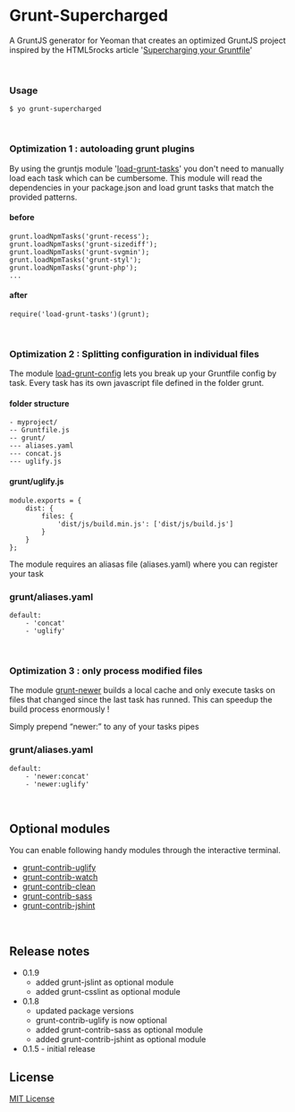 # Grunt-Supercharged

A GruntJS generator for Yeoman that creates an optimized GruntJS project inspired by the HTML5rocks article '[Supercharging your Gruntfile](http://www.html5rocks.com/en/tutorials/tooling/supercharging-your-gruntfile/)'

<br/>

### Usage

	$ yo grunt-supercharged


<br/>

### Optimization 1 : autoloading grunt plugins

By using the gruntjs module '[load-grunt-tasks](https://www.npmjs.org/package/load-grunt-tasks)' you don't need to manually load each task which can be cumbersome. This module will read the dependencies in your package.json  and load grunt tasks that match the provided patterns.

#### before

	grunt.loadNpmTasks('grunt-recess');
	grunt.loadNpmTasks('grunt-sizediff');
	grunt.loadNpmTasks('grunt-svgmin');
	grunt.loadNpmTasks('grunt-styl');
	grunt.loadNpmTasks('grunt-php');
	...
	
#### after
	require('load-grunt-tasks')(grunt);

<br /> 


### Optimization 2 : Splitting configuration in individual files

The module [load-grunt-config](https://www.npmjs.org/package/load-grunt-config) lets you break up your Gruntfile config by task. Every task has its own javascript file defined in the folder grunt.

#### folder structure

	- myproject/
	-- Gruntfile.js
	-- grunt/
	--- aliases.yaml
	--- concat.js
	--- uglify.js


#### grunt/uglify.js

	module.exports = {
		dist: {
    		files: {
      			'dist/js/build.min.js': ['dist/js/build.js']
    		}
  		}
	};
	
The module requires an aliasas file (aliases.yaml) where you can register your task

### grunt/aliases.yaml

	default:
		- 'concat'
		- 'uglify'

<br />

### Optimization 3 : only process modified files

The module [grunt-newer](https://www.npmjs.org/package/grunt-newer) builds a local cache and only execute tasks on files that changed since the last task has runned. This can speedup the build process enormously !

Simply prepend “newer:” to any of your tasks pipes 

### grunt/aliases.yaml

	default:
		- 'newer:concat'
		- 'newer:uglify'
  		
<br/>  		

## Optional modules

You can enable following handy modules through the interactive terminal. 

* [grunt-contrib-uglify](https://github.com/gruntjs/grunt-contrib-uglify)
* [grunt-contrib-watch](https://www.npmjs.org/package/grunt-contrib-watch)
* [grunt-contrib-clean](https://www.npmjs.org/package/grunt-contrib-clean)
* [grunt-contrib-sass](https://github.com/gruntjs/grunt-contrib-sass)
* [grunt-contrib-jshint](https://github.com/gruntjs/grunt-contrib-jshint)

<br/>
		
## Release notes

* 0.1.9
    * added grunt-jslint as optional module
    * added grunt-csslint as optional module 
* 0.1.8 
	* updated package versions
	* grunt-contrib-uglify is now optional
	* added grunt-contrib-sass as optional module 
	* added grunt-contrib-jshint as optional module
* 0.1.5 - initial release 


## License
[MIT License](http://en.wikipedia.org/wiki/MIT_License)   

